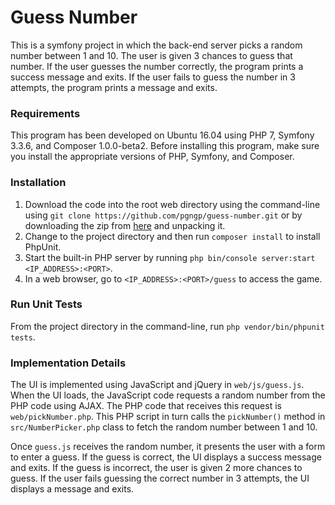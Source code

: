 # Guess Number
This is a symfony project in which the back-end server picks a random number
between 1 and 10. The user is given 3 chances to guess that number. If the user
guesses the number correctly, the program prints a success message and exits.
If the user fails to guess the number in 3 attempts, the program prints a
message and exits.

### Requirements
This program has been developed on Ubuntu 16.04 using PHP 7, Symfony 3.3.6, and
Composer 1.0.0-beta2. Before installing this program, make sure you install the
appropriate versions of PHP, Symfony, and Composer.

### Installation
1. Download the code into the root web directory using the command-line using
`git clone https://github.com/pgngp/guess-number.git` or by downloading the zip
from [here](https://github.com/pgngp/guess-number/archive/master.zip) and unpacking it.
2. Change to the project directory and then run `composer install` to install PhpUnit.
3. Start the built-in PHP server by running `php bin/console server:start <IP_ADDRESS>:<PORT>`.
4. In a web browser, go to `<IP_ADDRESS>:<PORT>/guess` to access the game.

### Run Unit Tests
From the project directory in the command-line, run `php vendor/bin/phpunit tests`.

### Implementation Details
The UI is implemented using JavaScript and jQuery in `web/js/guess.js`. When
the UI loads, the JavaScript code requests a random number from the PHP
code using AJAX. The PHP code that receives this request is `web/pickNumber.php`.
This PHP script in turn calls the `pickNumber()` method in `src/NumberPicker.php`
class to fetch the random number between 1 and 10.

Once `guess.js` receives the random number, it presents the user with a form
to enter a guess. If the guess is correct, the UI displays a success message and
exits. If the guess is incorrect, the user is given 2 more chances to guess. If
the user fails guessing the correct number in 3 attempts, the UI displays
a message and exits.
